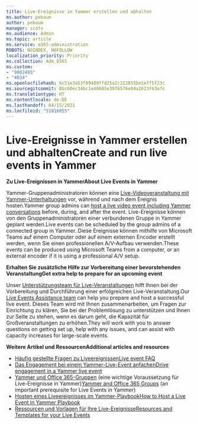```yaml
---
title: Live-Ereignisse in Yammer erstellen und abhalten
ms.author: pebaum
author: pebaum
manager: scotv
ms.audience: Admin
ms.topic: article
ms.service: o365-administration
ROBOTS: NOINDEX, NOFOLLOW
localization_priority: Priority
ms.collection: Adm_O365
ms.custom:
- "9002495"
- "4834"
ms.openlocfilehash: 6c51e3a53f89489ffd25a2c222055be1eff5f23c
ms.sourcegitcommit: 8bc60ec34bc1e40685e3976576e04a2623f63a7c
ms.translationtype: HT
ms.contentlocale: de-DE
ms.lasthandoff: 04/15/2021
ms.locfileid: "51816055"
---
```

# <a name="create-and-run-live-events-in-yammer"></a><span data-ttu-id="8f1cf-102">Live-Ereignisse in Yammer erstellen und abhalten</span><span class="sxs-lookup"><span data-stu-id="8f1cf-102">Create and run live events in Yammer</span></span>

<span data-ttu-id="8f1cf-103">**Zu Live-Ereignissen in Yammer**</span><span class="sxs-lookup"><span data-stu-id="8f1cf-103">**About Live Events in Yammer**</span></span>

<span data-ttu-id="8f1cf-104">Yammer-Gruppenadministratoren können eine [Live-Videoveranstaltung mit Yammer-Unterhaltungen](https://docs.microsoft.com/yammer/manage-yammer-groups/yammer-live-events) vor, während und nach dem Ereignis hosten.</span><span class="sxs-lookup"><span data-stu-id="8f1cf-104">Yammer group admins can [host a live video event including Yammer conversations](https://docs.microsoft.com/yammer/manage-yammer-groups/yammer-live-events) before, during, and after the event.</span></span> <span data-ttu-id="8f1cf-105">Live-Ereignisse können von den Gruppenadministratoren einer verbundenen Gruppe in Yammer geplant werden.</span><span class="sxs-lookup"><span data-stu-id="8f1cf-105">Live events can be scheduled by the group admins of a connected group in Yammer.</span></span> <span data-ttu-id="8f1cf-106">Diese Ereignisse können mithilfe von Microsoft Teams auf einem Computer oder auf einem externen Encoder erstellt werden, wenn Sie einen professionellen A/V-Aufbau verwenden.</span><span class="sxs-lookup"><span data-stu-id="8f1cf-106">These events can be produced using Microsoft Teams from a computer, or an external encoder if it is using a professional A/V setup.</span></span>

<span data-ttu-id="8f1cf-107">**Erhalten Sie zusätzliche Hilfe zur Vorbereitung einer bevorstehenden Veranstaltung**</span><span class="sxs-lookup"><span data-stu-id="8f1cf-107">**Get extra help to prepare for an upcoming event**</span></span>

<span data-ttu-id="8f1cf-108">Unser [Unterstützungsteam für Live-Veranstaltungen](https://aka.ms/AA87gbh) hilft Ihnen bei der Vorbereitung und Durchführung einer erfolgreichen Live-Veranstaltung.</span><span class="sxs-lookup"><span data-stu-id="8f1cf-108">Our [Live Events Assistance team](https://aka.ms/AA87gbh) can help you prepare and host a successful live event.</span></span> <span data-ttu-id="8f1cf-109">Dieses Team wird mit Ihnen zusammenarbeiten, um Fragen zur Einrichtung zu klären, Sie bei der Problemlösung zu unterstützen und Ihnen zur Seite zu stehen, wenn es darum geht, die Kapazität für Großveranstaltungen zu erhöhen.</span><span class="sxs-lookup"><span data-stu-id="8f1cf-109">They will work with you to answer questions on getting set up, help with any issues, and can assist with capacity increases for large-scale events.</span></span>

<span data-ttu-id="8f1cf-110">**Weitere Artikel und Ressourcen**</span><span class="sxs-lookup"><span data-stu-id="8f1cf-110">**Additional articles and resources**</span></span>

- [<span data-ttu-id="8f1cf-111">Häufig gestellte Fragen zu Liveereignissen</span><span class="sxs-lookup"><span data-stu-id="8f1cf-111">Live event FAQ</span></span>](https://support.office.com/article/43bbd59d-a734-4c8f-923d-6a239d137d34)
- [<span data-ttu-id="8f1cf-112">Das Engagement bei einem Yammer-Live-Event anfachen</span><span class="sxs-lookup"><span data-stu-id="8f1cf-112">Drive engagement in a Yammer live event</span></span>](https://support.office.com/article/drive-engagement-in-a-yammer-live-event-c0244ad8-6dcb-419c-add9-2e4a00543412?ui=en-US&rs=en-US&ad=US)
- <span data-ttu-id="8f1cf-113">[Yammer und Office 365-Gruppen](https://docs.microsoft.com/yammer/manage-yammer-groups/yammer-and-office-365-groups) (eine wichtige Voraussetzung für Live-Ereignisse in Yammer)</span><span class="sxs-lookup"><span data-stu-id="8f1cf-113">[Yammer and Office 365 Groups](https://docs.microsoft.com/yammer/manage-yammer-groups/yammer-and-office-365-groups) (an important prerequisite for Live Events in Yammer)</span></span>
- [<span data-ttu-id="8f1cf-114">Hosten eines Liveereignisses im Yammer-Playbook</span><span class="sxs-lookup"><span data-stu-id="8f1cf-114">How to Host a Live Event in Yammer Playbook</span></span>](https://aka.ms/LiveEventsinYammerplaybook)
- [<span data-ttu-id="8f1cf-115">Ressourcen und Vorlagen für Ihre Live-Ereignisse</span><span class="sxs-lookup"><span data-stu-id="8f1cf-115">Resources and Templates for your Live Events</span></span>](https://aka.ms/LiveEventYammerTemplates)
